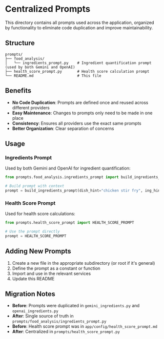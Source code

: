 # Centralized Prompts

This directory contains all prompts used across the application, organized by functionality to eliminate code duplication and improve maintainability.

## Structure

```
prompts/
├── food_analysis/
│   └── ingredients_prompt.py    # Ingredient quantification prompt (used by both Gemini and OpenAI)
├── health_score_prompt.py       # Health score calculation prompt
└── README.md                    # This file
```

## Benefits

- **No Code Duplication**: Prompts are defined once and reused across different providers
- **Easy Maintenance**: Changes to prompts only need to be made in one place
- **Consistency**: Ensures all providers use the exact same prompts
- **Better Organization**: Clear separation of concerns

## Usage

### Ingredients Prompt

Used by both Gemini and OpenAI for ingredient quantification:

```python
from prompts.food_analysis.ingredients_prompt import build_ingredients_prompt

# Build prompt with context
prompt = build_ingredients_prompt(dish_hint="chicken stir fry", ing_hint=["chicken", "vegetables"])
```

### Health Score Prompt

Used for health score calculations:

```python
from prompts.health_score_prompt import HEALTH_SCORE_PROMPT

# Use the prompt directly
prompt = HEALTH_SCORE_PROMPT
```

## Adding New Prompts

1. Create a new file in the appropriate subdirectory (or root if it's general)
2. Define the prompt as a constant or function
3. Import and use in the relevant services
4. Update this README

## Migration Notes

- **Before**: Prompts were duplicated in `gemini_ingredients.py` and `openai_ingredients.py`
- **After**: Single source of truth in `prompts/food_analysis/ingredients_prompt.py`
- **Before**: Health score prompt was in `app/config/health_score_prompt.md`
- **After**: Centralized in `prompts/health_score_prompt.py`
